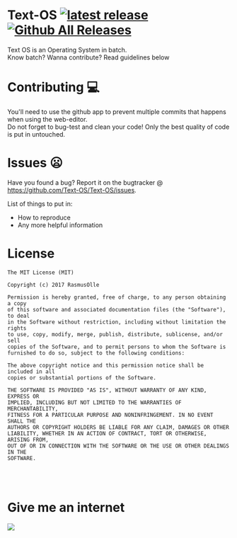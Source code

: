 # Text-OS [![latest release](https://img.shields.io/github/release/Text-OS/Text-OS.svg?label=latest%20release)](https://github.com/Text-OS/Text-OS/releases/latest) [![Github All Releases](https://img.shields.io/github/downloads/Text-OS/Text-OS/total.svg?maxAge=2592000)]()
Text OS is an Operating System in batch. <br>
Know batch? Wanna contribute? Read guidelines below

# Contributing :computer:
You'll need to use the github app to prevent multiple commits that happens when using the web-editor. <br>
Do not forget to bug-test and clean your code! Only the best quality of code is put in untouched.

# Issues :frowning:
Have you found a bug? Report it on the bugtracker @ https://github.com/Text-OS/Text-OS/issues.

List of things to put in:
* How to reproduce
* Any more helpful information

# License

```
The MIT License (MIT)

Copyright (c) 2017 RasmusOlle

Permission is hereby granted, free of charge, to any person obtaining a copy
of this software and associated documentation files (the "Software"), to deal
in the Software without restriction, including without limitation the rights
to use, copy, modify, merge, publish, distribute, sublicense, and/or sell
copies of the Software, and to permit persons to whom the Software is
furnished to do so, subject to the following conditions:

The above copyright notice and this permission notice shall be included in all
copies or substantial portions of the Software.

THE SOFTWARE IS PROVIDED "AS IS", WITHOUT WARRANTY OF ANY KIND, EXPRESS OR
IMPLIED, INCLUDING BUT NOT LIMITED TO THE WARRANTIES OF MERCHANTABILITY,
FITNESS FOR A PARTICULAR PURPOSE AND NONINFRINGEMENT. IN NO EVENT SHALL THE
AUTHORS OR COPYRIGHT HOLDERS BE LIABLE FOR ANY CLAIM, DAMAGES OR OTHER
LIABILITY, WHETHER IN AN ACTION OF CONTRACT, TORT OR OTHERWISE, ARISING FROM,
OUT OF OR IN CONNECTION WITH THE SOFTWARE OR THE USE OR OTHER DEALINGS IN THE
SOFTWARE.
```
<br><br>

# Give me an internet
<a href='http://internetometer.com/give/42442'><img src='http://internetometer.com/image/42442.png'/></a>

<!-- # Website
Coming soon -->
